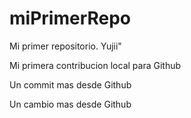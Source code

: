 # miPrimerRepo

Mi primer repositorio. Yujii"

Mi primera contribucion local para Github

Un commit mas desde Github

Un cambio mas desde Github

